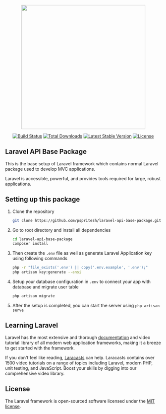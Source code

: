 <p align="center"><img src="https://res.cloudinary.com/dtfbvvkyp/image/upload/v1566331377/laravel-logolockup-cmyk-red.svg" width="400"></p>

<p align="center">
<a href="https://travis-ci.org/laravel/framework"><img src="https://travis-ci.org/laravel/framework.svg" alt="Build Status"></a>
<a href="https://packagist.org/packages/laravel/framework"><img src="https://poser.pugx.org/laravel/framework/d/total.svg" alt="Total Downloads"></a>
<a href="https://packagist.org/packages/laravel/framework"><img src="https://poser.pugx.org/laravel/framework/v/stable.svg" alt="Latest Stable Version"></a>
<a href="https://packagist.org/packages/laravel/framework"><img src="https://poser.pugx.org/laravel/framework/license.svg" alt="License"></a>
</p>

## Laravel API Base Package

This is the base setup of Laravel framework which contains normal Laravel package used to develop MVC applications.

Laravel is accessible, powerful, and provides tools required for large, robust applications.

## Setting up this package

1. Clone the repository
    ```sh
    git clone https://github.com/pspritesh/laravel-api-base-package.git
    ```
2. Go to root directory and install all dependencies
   ```sh
   cd laravel-api-base-package
   composer install
   ```
3. Then create the `.env` file as well as generate Laravel Application key using following commands
   ```sh
   php -r "file_exists('.env') || copy('.env.example', '.env');"
   php artisan key:generate --ansi
   ```
4. Setup your database configuration in `.env` to connect your app with database and migrate user table
   ```sh
   php artisan migrate
   ```
5. After the setup is completed, you can start the server using `php artisan serve`

## Learning Laravel

Laravel has the most extensive and thorough [documentation](https://laravel.com/docs) and video tutorial library of all modern web application frameworks, making it a breeze to get started with the framework.

If you don't feel like reading, [Laracasts](https://laracasts.com) can help. Laracasts contains over 1500 video tutorials on a range of topics including Laravel, modern PHP, unit testing, and JavaScript. Boost your skills by digging into our comprehensive video library.

## License

The Laravel framework is open-sourced software licensed under the [MIT license](https://opensource.org/licenses/MIT).
